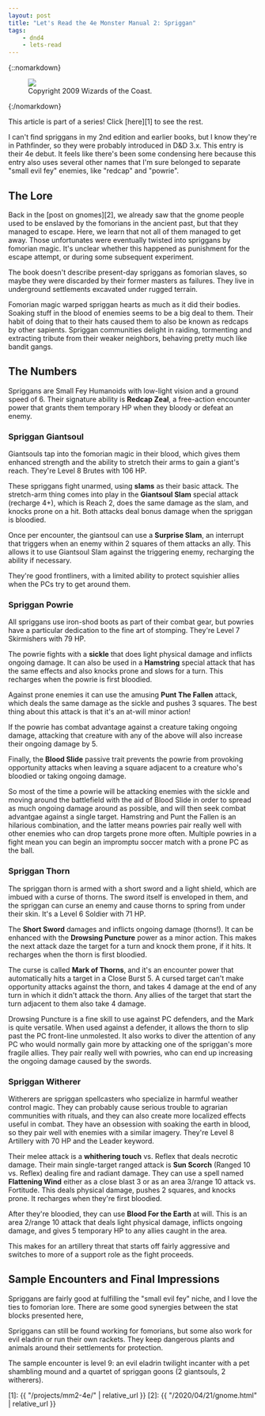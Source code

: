 ```yaml
---
layout: post
title: "Let's Read the 4e Monster Manual 2: Spriggan"
tags:
    - dnd4
    - lets-read
---
```


{::nomarkdown}
<figure class="center">
  <img src="{{ "/assets/wir-mm2-4e-spriggan.png" | absolute_url }}"/>
  <figcaption>
    Copyright 2009 Wizards of the Coast.
  </figcaption>
</figure>
{:/nomarkdown}

This article is part of a series! Click [here][1] to see the rest.

I can't find spriggans in my 2nd edition and earlier books, but I know they're
in Pathfinder, so they were probably introduced in D&D 3.x. This entry is their
4e debut. It feels like there's been some condensing here because this entry
also uses several other names that I'm sure belonged to separate "small evil
fey" enemies, like "redcap" and "powrie".

## The Lore

Back in the [post on gnomes][2], we already saw that the gnome people used to be
enslaved by the fomorians in the ancient past, but that they managed to
escape. Here, we learn that not all of them managed to get away. Those
unfortunates were eventually twisted into spriggans by fomorian magic. It's
unclear whether this happened as punishment for the escape attempt, or during
some subsequent experiment.

The book doesn't describe present-day spriggans as fomorian slaves, so maybe
they were discarded by their former masters as failures. They live in
underground settlements excavated under rugged terrain.

Fomorian magic warped spriggan hearts as much as it did their bodies. Soaking
stuff in the blood of enemies seems to be a big deal to them. Their habit of
doing that to their hats caused them to also be known as redcaps by other
sapients. Spriggan communities delight in raiding, tormenting and extracting
tribute from their weaker neighbors, behaving pretty much like bandit gangs.

## The Numbers

Spriggans are Small Fey Humanoids with low-light vision and a ground speed
of 6. Their signature ability is **Redcap Zeal**, a free-action encounter power
that grants them temporary HP when they bloody or defeat an enemy.

### Spriggan Giantsoul

Giantsouls tap into the fomorian magic in their blood, which gives them enhanced
strength and the ability to stretch their arms to gain a giant's reach. They're
Level 8 Brutes with 106 HP.

These spriggans fight unarmed, using **slams** as their basic attack. The
stretch-arm thing comes into play in the **Giantsoul Slam** special attack
(recharge 4+), which is Reach 2, does the same damage as the slam, and knocks
prone on a hit. Both attacks deal bonus damage when the spriggan is bloodied.

Once per encounter, the giantsoul can use a **Surprise Slam**, an interrupt that
triggers when an enemy within 2 squares of them attacks an ally. This allows it
to use Giantsoul Slam against the triggering enemy, recharging the ability if
necessary.

They're good frontliners, with a limited ability to protect squishier allies
when the PCs try to get around them.

### Spriggan Powrie

All spriggans use iron-shod boots as part of their combat gear, but powries have
a particular dedication to the fine art of stomping. They're Level 7 Skirmishers
with 79 HP.

The powrie fights with a **sickle** that does light physical damage and inflicts
ongoing damage. It can also be used in a **Hamstring** special attack that has
the same effects and also knocks prone and slows for a turn. This recharges when
the powrie is first bloodied.

Against prone enemies it can use the amusing **Punt The Fallen** attack, which
deals the same damage as the sickle and pushes 3 squares. The best thing about
this attack is that it's an at-will minor action!

If the powrie has combat advantage against a creature taking ongoing damage,
attacking that creature with any of the above will also increase their ongoing
damage by 5.

Finally, the **Blood Slide** passive trait prevents the powrie from provoking
opportunity attacks when leaving a square adjacent to a creature who's bloodied
or taking ongoing damage.

So most of the time a powrie will be attacking enemies with the sickle and
moving around the battlefield with the aid of Blood Slide in order to spread as
much ongoing damage around as possible, and will then seek combat advantgae
against a single target. Hamstring and Punt the Fallen is an hilarious
combination, and the latter means powries pair really well with other enemies
who can drop targets prone more often. Multiple powries in a fight mean you can
begin an impromptu soccer match with a prone PC as the ball.

### Spriggan Thorn

The spriggan thorn is armed with a short sword and a light shield, which are
imbued with a curse of thorns. The sword itself is enveloped in them, and the
spriggan can curse an enemy and cause thorns to spring from under their
skin. It's a Level 6 Soldier with 71 HP.

The **Short Sword** damages and inflicts ongoing damage (thorns!). It can be
enhanced with the **Drowsing Puncture** power as a minor action. This makes the
next attack daze the target for a turn and knock them prone, if it hits. It
recharges when the thorn is first bloodied.

The curse is called **Mark of Thorns**, and it's an encounter power that
automatically hits a target in a Close Burst 5. A cursed target can't make
opportunity attacks against the thorn, and takes 4 damage at the end of any turn
in which it didn't attack the thorn. Any allies of the target that start the
turn adjacent to them also take 4 damage.

Drowsing Puncture is a fine skill to use against PC defenders, and the Mark is
quite versatile. When used against a defender, it allows the thorn to slip past
the PC front-line unmolested. It also works to diver the attention of any PC who
would normally gain more by attacking one of the spriggan's more fragile
allies. They pair really well with powries, who can end up increasing the
ongoing damage caused by the swords.

### Spriggan Witherer

Witherers are spriggan spellcasters who specialize in harmful weather control
magic. They can probably cause serious trouble to agrarian communities with
rituals, and they can also create more localized effects useful in
combat. They have an obsession with soaking the earth in blood, so they pair
well with enemies with a similar imagery. They're Level 8 Artillery with 70 HP
and the Leader keyword.

Their melee attack is a **whithering touch** vs. Reflex that deals necrotic
damage. Their main single-target ranged attack is **Sun Scorch** (Ranged 10
vs. Reflex) dealing fire and radiant damage. They can use a spell named
**Flattening Wind** either as a close blast 3 or as an area 3/range 10 attack
vs. Fortitude. This deals physical damage, pushes 2 squares, and knocks
prone. It recharges when they're first bloodied.

After they're bloodied, they can use **Blood For the Earth** at will. This is an
area 2/range 10 attack that deals light physical damage, inflicts ongoing
damage, and gives 5 temporary HP to any allies caught in the area.

This makes for an artillery threat that starts off fairly aggressive and
switches to more of a support role as the fight proceeds.

## Sample Encounters and Final Impressions

Spriggans are fairly good at fulfilling the "small evil fey" niche, and I love
the ties to fomorian lore. There are some good synergies between the stat blocks
presented here,

Spriggans can still be found working for fomorians, but some also work for evil
eladrin or run their own rackets. They keep dangerous plants and animals around
their settlements for protection.

The sample encounter is level 9: an evil eladrin twilight incanter with a pet
shambling mound and a quartet of spriggan goons (2 giantsouls, 2 witherers).

[1]: {{ "/projects/mm2-4e/" | relative_url }}
[2]: {{ "/2020/04/21/gnome.html" | relative_url }}

